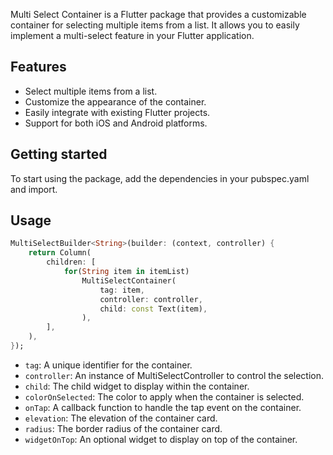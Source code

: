 <!--
This README describes the package. If you publish this package to pub.dev,
this README's contents appear on the landing page for your package.

For information about how to write a good package README, see the guide for
[writing package pages](https://dart.dev/guides/libraries/writing-package-pages).

For general information about developing packages, see the Dart guide for
[creating packages](https://dart.dev/guides/libraries/create-library-packages)
and the Flutter guide for
[developing packages and plugins](https://flutter.dev/developing-packages).
-->

Multi Select Container is a Flutter package that provides a customizable container for selecting multiple items from a list. It allows you to easily implement a multi-select feature in your Flutter application.

## Features

* Select multiple items from a list.
* Customize the appearance of the container.
* Easily integrate with existing Flutter projects.
* Support for both iOS and Android platforms.

## Getting started

To start using the package, add the dependencies in your pubspec.yaml and import.

## Usage

```dart
MultiSelectBuilder<String>(builder: (context, controller) {
    return Column(
        children: [
            for(String item in itemList)
                MultiSelectContainer(
                    tag: item,
                    controller: controller,
                    child: const Text(item),
                ),
        ],
    ),
});
```

* `tag`: A unique identifier for the container.
* `controller`: An instance of MultiSelectController to control the selection.
* `child`: The child widget to display within the container.
* `colorOnSelected`: The color to apply when the container is selected.
* `onTap`: A callback function to handle the tap event on the container.
* `elevation`: The elevation of the container card.
* `radius`: The border radius of the container card.
* `widgetOnTop`: An optional widget to display on top of the container.